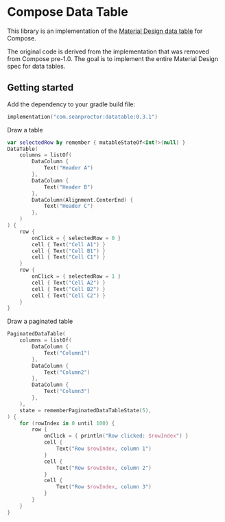 # Compose Data Table

This library is an implementation of the [Material Design data table](https://m2.material.io/components/data-tables) for Compose.

The original code is derived from the implementation that was removed from Compose pre-1.0. The goal is to implement the entire Material Design spec for data tables.

## Getting started

Add the dependency to your gradle build file:

```kotlin
implementation("com.seanproctor:datatable:0.3.1")
```

Draw a table

```kotlin
var selectedRow by remember { mutableStateOf<Int?>(null) }
DataTable(
    columns = listOf(
        DataColumn {
            Text("Header A")
        },
        DataColumn {
            Text("Header B")
        },
        DataColumn(Alignment.CenterEnd) {
            Text("Header C")
        },
    )
) {
    row {
        onClick = { selectedRow = 0 }
        cell { Text("Cell A1") }
        cell { Text("Cell B1") }
        cell { Text("Cell C1") }
    }
    row {
        onClick = { selectedRow = 1 }
        cell { Text("Cell A2") }
        cell { Text("Cell B2") }
        cell { Text("Cell C2") }
    }
}
```

Draw a paginated table
```kotlin
PaginatedDataTable(
    columns = listOf(
        DataColumn {
            Text("Column1")
        },
        DataColumn {
            Text("Column2")
        },
        DataColumn {
            Text("Column3")
        },
    ),
    state = rememberPaginatedDataTableState(5),
) {
    for (rowIndex in 0 until 100) {
        row {
            onClick = { println("Row clicked: $rowIndex") }
            cell {
                Text("Row $rowIndex, column 1")
            }
            cell {
                Text("Row $rowIndex, column 2")
            }
            cell {
                Text("Row $rowIndex, column 3")
            }
        }
    }
}
```